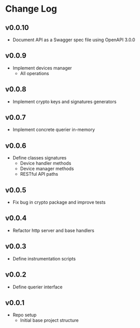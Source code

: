 # Change Log

## v0.0.10

- Document API as a Swagger spec file using OpenAPI 3.0.0

## v0.0.9

- Implement devices manager
  - All operations

## v0.0.8

- Implement crypto keys and signatures generators

## v0.0.7

- Implement concrete querier in-memory

## v0.0.6

- Define classes signatures
  - Device handler methods
  - Device manager methods
  - RESTful API paths

## v0.0.5

- Fix bug in crypto package and improve tests

## v0.0.4

- Refactor http server and base handlers

## v0.0.3

- Define instrumentation scripts

## v0.0.2

- Define querier interface

## v0.0.1

- Repo setup
    - Initial base project structure